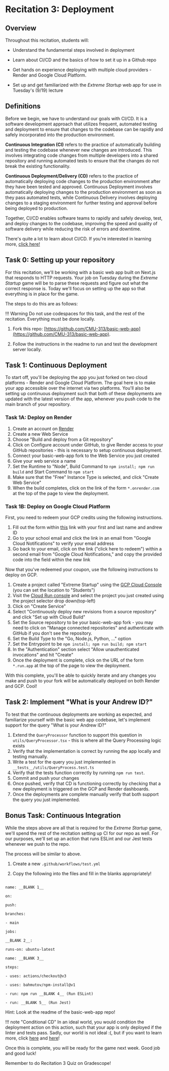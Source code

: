 
# Recitation 3: Deployment

  

## Overview

Throughout this recitation, students will:

  

* Understand the fundamental steps involved in deployment

* Learn about CI/CD and the basics of how to set it up in a Github repo

* Get hands on experience deploying with multiple cloud providers - Render and Google Cloud Platform.

* Set up and get familiarized with the _Extreme Startup_ web app for use in Tuesday's (9/19) lecture

  

## Definitions

  

Before we begin, we have to understand our goals with CI/CD. It is a software development approach that utilizes frequent, automated testing and deployment to ensure that changes to the codebase can be rapidly and safely incorporated into the production environment.

  

**Continuous Integration (CI)** refers to the practice of automatically building and testing the codebase whenever new changes are introduced. This involves integrating code changes from multiple developers into a shared repository and running automated tests to ensure that the changes do not break the existing functionality.

  

**Continuous Deployment/Delivery (CD)** refers to the practice of automatically deploying code changes to the production environment after they have been tested and approved. Continuous Deployment involves automatically deploying changes to the production environment as soon as they pass automated tests, while Continuous Delivery involves deploying changes to a staging environment for further testing and approval before being deployed to production.

  

Together, CI/CD enables software teams to rapidly and safely develop, test, and deploy changes to the codebase, improving the speed and quality of software delivery while reducing the risk of errors and downtime.

  

There's quite a lot to learn about CI/CD. If you're interested in learning more, [click here!](https://about.gitlab.com/topics/ci-cd/)

  

## Task 0: Setting up your repository

  

For this recitation, we'll be working with a basic web app built on Next.js that responds to HTTP requests. Your job on Tuesday during the _Extreme Startup_ game will be to parse these requests and figure out what the correct response is. Today we'll focus on setting up the app so that everything is in place for the game.

  

The steps to do this are as follows:

!!! Warning
	Do not use codespaces for this task, and the rest of the recitation. Everything must be done locally.

1. Fork this repo: [https://github.com/CMU-313/basic-web-app](https://github.com/CMU-313/basic-web-app).

2. Follow the instructions in the readme to run and test the development server locally.
  

## Task 1: Continuous Deployment

To start off, you'll be deploying the app you just forked on two cloud platforms - Render and Google Cloud Platform. The goal here is to make your app accessible over the internet via two platforms. You'll also be setting up continuous deployment such that both of these deployments are updated with the latest version of the app, whenever you push code to the main branch of your repository.

### Task 1A: Deploy on Render
  
1. Create an account on [Render](https://render.com)
2. Create a new Web Service
3. Choose "Build and deploy from a Git repository"
4. Click on Configure account under GitHub, to give Render access to your GitHub repositories - this is necessary to setup continuous deployment.
5. Connect your basic-web-app fork to the Web Service you just created
6. Give your web service a name
7. Set the Runtime to "Node", Build Command to `npm install; npm run build` and Start Command to `npm start`
8. Make sure that the "Free" Instance Type is selected, and click "Create Web Service"
9. When the build completes, click on the link of the form `*.onrender.com` at the top of the page to view the deployment.

### Task 1B: Deploy on Google Cloud Platform

First, you need to redeem your GCP credits using the following instructions.

1. Fill out the form within [this](https://gcp.secure.force.com/GCPEDU?cid=jNiJXsspdHxisefhvWgRB4vlYgFHf25hnlxWcQ9A4B7TORUD40BjE6%2F6DBVwqQwL/) link with your first and last name and andrew ID
2. Go to your school email and click the link in an email from "Google Cloud Notifications" to verify your email address
3. Go back to your email, click on the link ("click here to redeem") within a second email from "Google Cloud Notifications," and copy the provided code into the field within the new link

Now that you've redeemed your coupon, use the following instructions to deploy on GCP.

1. Create a project called "Extreme Startup" using the [GCP Cloud Console](https://console.cloud.google.com/projectcreate?previousPage=%2Fwelcome%3Fproject%3Dextreme-startup&organizationId=703967796528) (you can set the location to "Students")
2. Visit the [Cloud Run console](https://console.cloud.google.com/run) and select the project you just created using the project selector drop down(top-left)
3. Click on "Create Service"
4. Select "Continuously deploy new revisions from a source repository" and click "Set up with Cloud Build"
5. Set the Source repository to be your basic-web-app fork - you may need to click on "Manage connected repositories" and authenticate with GitHub if you don't see the repository.
6. Set the Build Type to the "Go, Node.js, Python, ..." option
7. Set the Entrypoint to be `npm install; npm run build; npm start`
8. In the "Authentication" section select "Allow unauthenticated invocations" and hit "Create"
9. Once the deployment is complete, click on the URL of the form `*.run.app` at the top of the page to view the deployment.

With this complete, you'll be able to quickly iterate and any changes you make and push to your fork will be automatically deployed on both Render and GCP. Cool!

## Task 2: Implement "What is your Andrew ID?"

To test that the continuous deployments are working as expected, and familiarize yourself with the basic web app codebase, let's implement support for the query "What is your Andrew ID?"

1. Extend the `QueryProcessor` function to support this question in `utils/QueryProcessor.tsx` - this is where all the Query Processing logic exists
2. Verify that the implementation is correct by running the app locally and testing manually.
2. Write a test for the query you just implemented in `__tests__/utils/QueryProcess.test.ts`
3. Verify that the tests function correctly by running `npm run test`.
5. Commit and push your changes
6. Once pushed, verify that CD is functioning correctly by checking that a new deployment is triggered on the GCP and Render dashboards.
7. Once the deployments are complete manually verify that both support the query you just implemented.

## Bonus Task: Continuous Integration

  

While the steps above are all that is required for the _Extreme Startup_ game, we'll spend the rest of the recitation setting up CI for our repo as well. For our purposes, we'll set up an action that runs ESLint and our Jest tests whenever we push to the repo.

  

The process will be similar to above.

  

1. Create a new `.github/workflows/test.yml`

2. Copy the following into the files and fill in the blanks appropriately!

```

name: __BLANK 1__

on:

push:

branches:

- main

jobs:

__BLANK 2__:

runs-on: ubuntu-latest

name: __BLANK 3__

steps:

- uses: actions/checkout@v3

- uses: bahmutov/npm-install@v1

- run: npm run __BLANK 4__ (Run ESLint)

- run: __BLANK 5__ (Run Jest)

```

  

Hint: Look at the readme of the basic-web-app repo!

!!! note "Conditional CD"
    In an ideal world, you would condition the deployment action on this action, such that your app is only deployed if the linter and tests pass. Sadly, our world is not ideal :(, but if you want to learn more, click [here](https://docs.github.com/en/actions/using-jobs/using-conditions-to-control-job-execution) and [here](https://docs.github.com/en/actions/learn-github-actions/expressions)!


Once this is complete, you will be ready for the game next week. Good job and good luck!

  

Remember to do Recitation 3 Quiz on Gradescope!

